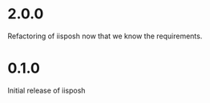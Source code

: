 # 2.0.0
  Refactoring of iisposh now that we know the requirements.

# 0.1.0

Initial release of iisposh
